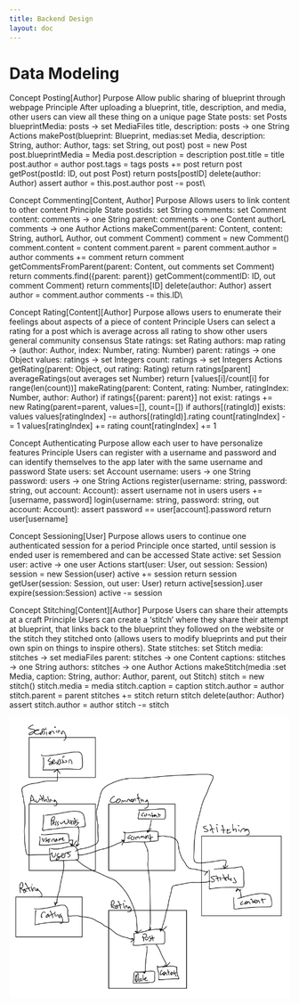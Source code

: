 ```yaml
---
title: Backend Design
layout: doc
---
```


# Data Modeling
Concept Posting[Author]
Purpose Allow public sharing of blueprint through webpage
Principle After uploading a blueprint, title, description, and media, other users can view all these thing on a unique page
State
posts: set Posts
blueprintMedia: posts -> set MediaFiles
title, description: posts -> one String
Actions
makePost(blueprint: Blueprint, medias:set Media, description: String, author: Author, tags: set String, out post)
post = new Post
post.blueprintMedia = Media
post.description = description
post.title = title
post.author = author
post.tags = tags
posts += post
return post
getPost(postId: ID, out post Post)
return posts[postID]
delete(author: Author)
assert author = this.post.author
post -= post\

Concept Commenting[Content, Author]
Purpose Allows users to link content to other content
Principle
State postids: set String
comments: set Comment
content: comments -> one String
parent: comments -> one Content
authorL comments -> one Author
Actions
makeComment(parent: Content, content: String, authorL Author, out comment Comment)
comment = new Comment()
comment.content = content
comment.parent = parent
comment.author = author
comments += comment
return comment
getCommentsFromParent(parent: Content, out comments set Comment)
return comments.find({parent: parent})
getComment(commentID: ID, out comment Comment)
return comments[ID]
delete(author: Author)
assert author = comment.author
comments -= this.ID\

Concept Rating[Content][Author]
Purpose allows users to enumerate their feelings about aspects of a piece of content
Principle Users can select a rating for a post which is average across all rating to show other users general community consensus
State
ratings: set Rating
authors: map rating -> (author: Author, index: Number, rating: Number)
parent: ratings -> one Object
values: ratings -> set Integers
count: ratings -> set Integers
Actions
getRating(parent: Object, out rating: Rating)
return ratings[parent]
averageRatings(out averages set Number)
return [values[i]/count[i] for range(len(count))]
makeRating(parent: Content, rating: Number, ratingIndex: Number, author: Author)
if ratings[{parent: parent}] not exist:
ratings += new Rating(parent=parent, values=[], count=[])
if authors[(ratingId)] exists:
values values[ratingIndex] -= authors[(ratingId)].rating
count[ratingIndex] -= 1
values[ratingIndex] += rating
count[ratingIndex] += 1


Concept Authenticating
Purpose allow each user to have personalize features
Principle Users can register with a username and password and can identify themselves to the app later with the same username and password
State
users: set Account
username: users -> one String
password: users -> one String
Actions
register(username: string, password: string, out account: Account):
assert username not in users
users += [username, password]
login(username: string, password: string, out account: Account):
assert password == user[account].password
return user[username]


Concept Sessioning[User]
Purpose allows users to continue one authenticated session for a period
Principle once started, until session is ended user is remembered and can be accessed
State
active: set Session
user: active -> one user
Actions
start(user: User, out session: Session)
session = new Session(user)
active += session
return session
getUser(session: Session, out user: User)
return active[session].user
expire(session:Session)
active -= session


Concept Stitching[Content][Author]
Purpose Users can share their attempts at a craft
Principle Users can create a ‘stitch’ where they share their attempt at blueprint, that links back to the blueprint they followed on the website or the stitch they stitched onto (allows users to modify blueprints and put their own spin on things to inspire others).
State
stitches: set Stitch
media: stitches -> set mediaFiles
parent: stitches -> one Content
captions: stitches -> one String
authors: stitches -> one Author
Actions
makeStitch(media :set Media, caption: String, author: Author, parent, out Stitch)
stitch = new stitch()
stitch.media = media
stitch.caption = caption
stitch.author = author
stitch.parent = parent
stitches += stitch
return stitch
delete(author: Author)
assert stitch.author = author
stitch -= stitch

![Data Connections](../Assets/A4%20map.png)